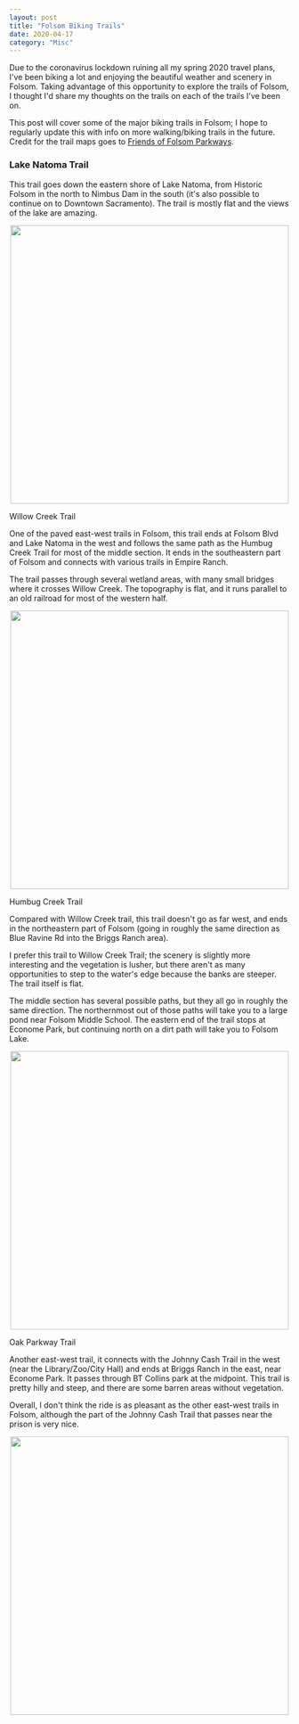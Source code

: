 ```yaml
---
layout: post
title: "Folsom Biking Trails"
date: 2020-04-17
category: "Misc"
---
```


Due to the coronavirus lockdown ruining all my spring 2020 travel plans, I've been biking a lot and enjoying the beautiful weather and scenery in Folsom. Taking advantage of this opportunity to explore the trails of Folsom, I thought I'd share my thoughts on the trails on each of the trails I've been on. 

This post will cover some of the major biking trails in Folsom; I hope to regularly update this with info on more walking/biking trails in the future. Credit for the trail maps goes to [Friends of Folsom Parkways](https://enjoyfolsomtrails.org/trailsmaps.html).

### Lake Natoma Trail

This trail goes down the eastern shore of Lake Natoma, from Historic Folsom in the north to Nimbus Dam in the south (it's also possible to continue on to Downtown Sacramento). The trail is mostly flat and the views of the lake are amazing.

<p align="center">
  <img height="500" src="https://yangdanny97.github.io/misc/trails/lake-natoma-trail.png">
</p

### Willow Creek Trail

One of the paved east-west trails in Folsom, this trail ends at Folsom Blvd and Lake Natoma in the west and follows the same path as the Humbug Creek Trail for most of the middle section. It ends in the southeastern part of Folsom and connects with various trails in Empire Ranch. 

The trail passes through several wetland areas, with many small bridges where it crosses Willow Creek. The topography is flat, and it runs parallel to an old railroad for most of the western half. 

<p align="center">
  <img height="500" src="https://yangdanny97.github.io/misc/trails/willow-creek-trail.png">
</p

### Humbug Creek Trail

Compared with Willow Creek trail, this trail doesn't go as far west, and ends in the northeastern part of Folsom (going in roughly the same direction as Blue Ravine Rd into the Briggs Ranch area). 

I prefer this trail to Willow Creek Trail; the scenery is slightly more interesting and the vegetation is lusher, but there aren't as many opportunities to step to the water's edge because the banks are steeper. The trail itself is flat.

The middle section has several possible paths, but they all go in roughly the same direction. The northernmost out of those paths will take you to a large pond near Folsom Middle School. The eastern end of the trail stops at Econome Park, but continuing north on a dirt path will take you to Folsom Lake. 

<p align="center">
  <img height="500" src="https://yangdanny97.github.io/misc/trails/humbug-creek-trail.png">
</p

### Oak Parkway Trail

Another east-west trail, it connects with the Johnny Cash Trail in the west (near the Library/Zoo/City Hall) and ends at Briggs Ranch in the east, near Econome Park. It passes through BT Collins park at the midpoint. This trail is pretty hilly and steep, and there are some barren areas without vegetation. 

Overall, I don't think the ride is as pleasant as the other east-west trails in Folsom, although the part of the Johnny Cash Trail that passes near the prison is very nice.

<p align="center">
  <img height="500" src="https://yangdanny97.github.io/misc/trails/oak-parkway-trail.png">
</p

